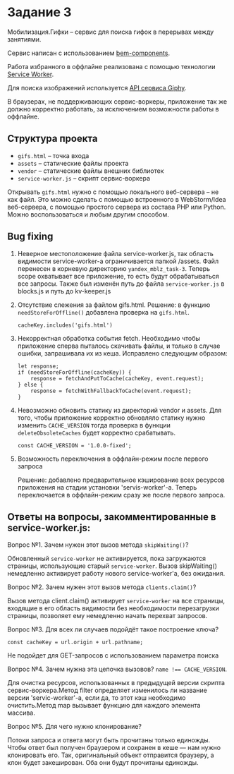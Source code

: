 # Задание 3

Мобилизация.Гифки – сервис для поиска гифок в перерывах между занятиями.

Сервис написан с использованием [bem-components](https://ru.bem.info/platform/libs/bem-components/5.0.0/).

Работа избранного в оффлайне реализована с помощью технологии [Service Worker](https://developer.mozilla.org/ru/docs/Web/API/Service_Worker_API/Using_Service_Workers).

Для поиска изображений используется [API сервиса Giphy](https://github.com/Giphy/GiphyAPI).

В браузерах, не поддерживающих сервис-воркеры, приложение так же должно корректно работать, 
за исключением возможности работы в оффлайне.

## Структура проекта

  * `gifs.html` – точка входа
  * `assets` – статические файлы проекта
  * `vendor` –  статические файлы внешних библиотек
  * `service-worker.js` – скрипт сервис-воркера

Открывать `gifs.html` нужно с помощью локального веб-сервера – не как файл. 
Это можно сделать с помощью встроенного в WebStorm/Idea веб-сервера, с помощью простого сервера
из состава PHP или Python. Можно воспользоваться и любым другим способом.



##  Bug fixing

1.  Неверное местоположение файла service-worker.js, так область видимости service-worker-а ограничивается папкой /assets. Файл перенесен в корневую директорию `yandex_mblz_task-3`. Теперь scope охватывает все приложение, то есть будут обрабатываться все запросы. Также был изменён путь до файла `service-worker.js` в blocks.js и путь до kv-keeper.js


2.  Отсутствие слежения за файлом gifs.html. Решение: в функцию `needStoreForOffline()` добавлена проверка на `gifs.html`.

    `cacheKey.includes('gifs.html')`

3.  Некорректная обработка события fetch. Необходимо чтобы приложение сперва пыталось скачивать файлы, и только в случае ошибки,     	 запрашивала их из кеша. Исправлено следующим образом:
	
	```
	let response;
	if (needStoreForOffline(cacheKey)) {
	    response = fetchAndPutToCache(cacheKey, event.request);
	} else {
	    response = fetchWithFallbackToCache(event.request);
	}
	```

4. Невозможно обновить статику из директорий vendor и assets. Для того, чтобы приложение корректно обновляло статику нужно изменить `CACHE_VERSION` тогда проверка в функции `deleteObsoleteCaches` будет корректно срабатывать.

   `const CACHE_VERSION = '1.0.0-fixed';`

5. Возможность переключения в оффлайн-режим после первого запроса

   Решение: добавлено предварительное кэширование всех ресурсов приложения на стадии установки 'servis-worker'-a. Теперь 
   переключается в оффлайн-режим сразу же после первого запроса.




## Ответы на вопросы, закомментированные в service-worker.js:

Вопрос №1. Зачем нужен этот вызов метода `skipWaiting()`?

Обновленный `service-worker` не активируется, пока загружаются страницы, использующие старый `service-worker`. Вызов skipWaiting() немедленно активирует работу нового service-worker'a, без ожидания.


Вопрос №2. Зачем нужен этот вызов метода `clients.claim()`?

Вызов метода client.claim() активирует `service-worker` на все страницы, входящие в его область видимости без необходимости перезагрузки страницы, позволяет ему немедленно начать перехват запросов.


Вопрос №3. Для всех ли случаев подойдёт такое построение ключа?

`const cacheKey = url.origin + url.pathname;`

Не подойдет для GET-запросов с использованием параметра поиска


Вопрос №4. Зачем нужна эта цепочка вызовов? `name !== CACHE_VERSION`.

Для очистка ресурсов, использованных в предыдущей версии скрипта сервис-воркера.Метод filter определяет изменилось ли название версии 'servic-worker'-a, если да, то этот кэш необходимо очистить.Метод map вызывает функцию для каждого элемента массива.


Вопрос №5. Для чего нужно клонирование?

Потоки запроса и ответа могут быть прочитаны только единожды. Чтобы ответ был получен браузером и сохранен в кеше — нам нужно клонировать его. Так, оригинальный объект отправится браузеру, а клон будет закеширован. Оба они будут прочитаны единожды.




